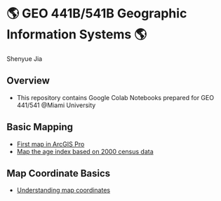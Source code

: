 # :earth_americas: GEO 441B/541B Geographic Information Systems :earth_americas:

Shenyue Jia

## Overview
- This repository contains Google Colab Notebooks prepared for GEO 441/541 @Miami University

## Basic Mapping

- [First map in ArcGIS Pro](Week_2_Assignment_Layne_Miller.ipynb)
- [Map the age index based on 2000 census data](Week_5_Assignment_Layne_Miller.ipynb)

## Map Coordinate Basics

- [Understanding map coordinates](Week_3_Assignment_Layne_Miller.ipynb)
